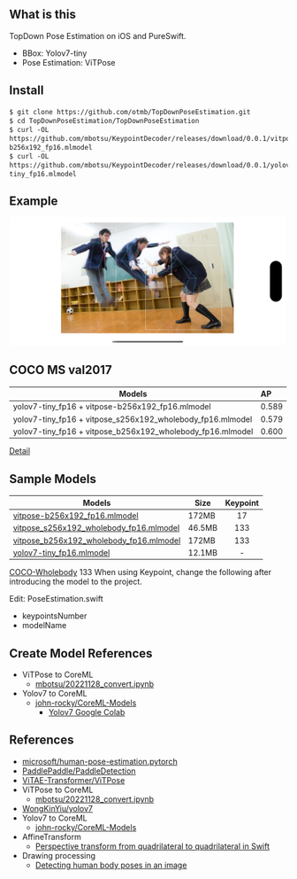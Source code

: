 ## What is this
TopDown Pose Estimation on iOS and PureSwift.  

- BBox: Yolov7-tiny
- Pose Estimation: ViTPose

## Install

```
$ git clone https://github.com/otmb/TopDownPoseEstimation.git
$ cd TopDownPoseEstimation/TopDownPoseEstimation
$ curl -OL https://github.com/mbotsu/KeypointDecoder/releases/download/0.0.1/vitpose-b256x192_fp16.mlmodel
$ curl -OL https://github.com/mbotsu/KeypointDecoder/releases/download/0.0.1/yolov7-tiny_fp16.mlmodel
```

## Example

<img src="sample.png" width="500" />

## COCO MS val2017

| Models | AP |
|--|:--|
| yolov7-tiny_fp16 + vitpose-b256x192_fp16.mlmodel | 0.589 |
| yolov7-tiny_fp16 + vitpose_s256x192_wholebody_fp16.mlmodel | 0.579 |
| yolov7-tiny_fp16 + vitpose_b256x192_wholebody_fp16.mlmodel | 0.600 |

[Detail](tools/README.md)

## Sample Models

| Models | Size | Keypoint | 
|--|--|:--:|
| [vitpose-b256x192_fp16.mlmodel](https://github.com/mbotsu/KeypointDecoder/releases/download/0.0.1/vitpose-b256x192_fp16.mlmodel) | 172MB | 17 |
| [vitpose_s256x192_wholebody_fp16.mlmodel](https://github.com/mbotsu/KeypointDecoder/releases/download/0.0.6/vitpose_s256x192_wholebody_fp16.mlmodel)| 46.5MB | 133 |
| [vitpose_b256x192_wholebody_fp16.mlmodel](https://github.com/mbotsu/KeypointDecoder/releases/download/0.0.1/vitpose_b256x192_wholebody_fp16.mlmodel) | 172MB | 133 |
| [yolov7-tiny_fp16.mlmodel](https://github.com/mbotsu/KeypointDecoder/releases/download/0.0.1/yolov7-tiny_fp16.mlmodel) | 12.1MB | - |

[COCO-Wholebody](https://github.com/jin-s13/COCO-WholeBody) 133 When using Keypoint, change the following after introducing the model to the project.

Edit: PoseEstimation.swift 
- keypointsNumber
- modelName

## Create Model References

- ViTPose to CoreML
    - [mbotsu/20221128_convert.ipynb](https://gist.github.com/mbotsu/3de024c36582f21306e23473e9975841)
- Yolov7 to CoreML
    - [john-rocky/CoreML-Models](https://github.com/john-rocky/CoreML-Models#yolov7) 
        - [Yolov7 Google Colab](https://colab.research.google.com/drive/1QiTlFsN948Xt2e4WgqUB8DnGgwWwtVZS?usp=sharing)

## References
- [microsoft/human-pose-estimation.pytorch](https://github.com/microsoft/human-pose-estimation.pytorch)
- [PaddlePaddle/PaddleDetection](https://github.com/PaddlePaddle/PaddleDetection/blob/develop/deploy/lite/src/keypoint_postprocess.cc)
- [ViTAE-Transformer/ViTPose](https://github.com/ViTAE-Transformer/ViTPose)
- ViTPose to CoreML
    - [mbotsu/20221128_convert.ipynb](https://gist.github.com/mbotsu/3de024c36582f21306e23473e9975841)
- [WongKinYiu/yolov7](https://github.com/WongKinYiu/yolov7)
- Yolov7 to CoreML
    - [john-rocky/CoreML-Models](https://github.com/john-rocky/CoreML-Models#yolov7)
- AffineTransform
    - [Perspective transform from quadrilateral to quadrilateral in Swift](https://rethunk.medium.com/perspective-transform-from-quadrilateral-to-quadrilateral-in-swift-5a9adf2175c3)
- Drawing processing
    - [Detecting human body poses in an image](https://developer.apple.com/documentation/coreml/model_integration_samples/detecting_human_body_poses_in_an_image)
